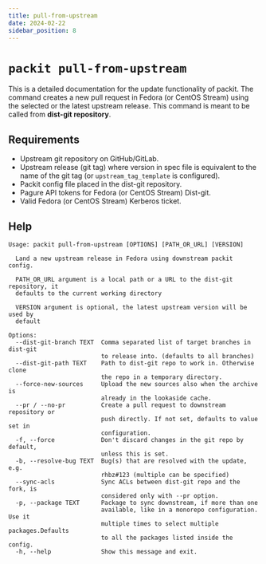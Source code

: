 ```yaml
---
title: pull-from-upstream
date: 2024-02-22
sidebar_position: 8
---
```


# `packit pull-from-upstream`

This is a detailed documentation for the update functionality of packit. The
command creates a new pull request in Fedora (or CentOS Stream) using the selected or the latest
upstream release. This command is meant to be called from **dist-git repository**.


## Requirements

* Upstream git repository on GitHub/GitLab.
* Upstream release (git tag) where version in spec file is equivalent to
  the name of the git tag (or `upstream_tag_template` is configured).
* Packit config file placed in the dist-git repository.
* Pagure API tokens for Fedora (or CentOS Stream) Dist-git.
* Valid Fedora (or CentOS Stream) Kerberos ticket.


## Help

    Usage: packit pull-from-upstream [OPTIONS] [PATH_OR_URL] [VERSION]

      Land a new upstream release in Fedora using downstream packit config.

      PATH_OR_URL argument is a local path or a URL to the dist-git repository, it
      defaults to the current working directory

      VERSION argument is optional, the latest upstream version will be used by
      default

    Options:
      --dist-git-branch TEXT  Comma separated list of target branches in dist-git
                              to release into. (defaults to all branches)
      --dist-git-path TEXT    Path to dist-git repo to work in. Otherwise clone
                              the repo in a temporary directory.
      --force-new-sources     Upload the new sources also when the archive is
                              already in the lookaside cache.
      --pr / --no-pr          Create a pull request to downstream repository or
                              push directly. If not set, defaults to value set in
                              configuration.
      -f, --force             Don't discard changes in the git repo by default,
                              unless this is set.
      -b, --resolve-bug TEXT  Bug(s) that are resolved with the update, e.g.
                              rhbz#123 (multiple can be specified)
      --sync-acls             Sync ACLs between dist-git repo and the fork, is
                              considered only with --pr option.
      -p, --package TEXT      Package to sync downstream, if more than one
                              available, like in a monorepo configuration. Use it
                              multiple times to select multiple packages.Defaults
                              to all the packages listed inside the config.
      -h, --help              Show this message and exit.
